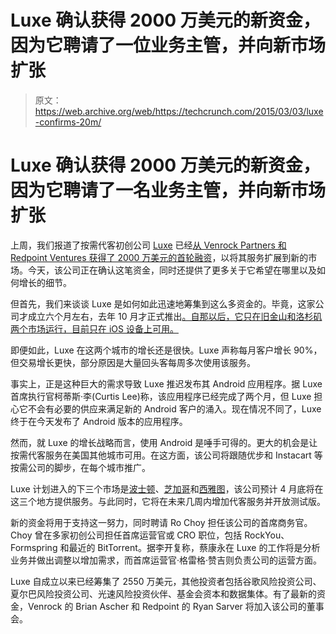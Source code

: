 # Luxe 确认获得 2000 万美元的新资金，因为它聘请了一位业务主管，并向新市场扩张 

> 原文：<https://web.archive.org/web/https://techcrunch.com/2015/03/03/luxe-confirms-20m/>

# Luxe 确认获得 2000 万美元的新资金，因为它聘请了一名业务主管，并向新市场扩张

上周，我们报道了按需代客初创公司 [Luxe](https://web.archive.org/web/20221208192100/http://luxevalet.com/) 已经[从 Venrock Partners 和 Redpoint Ventures 获得了 2000 万美元的首轮融资](https://web.archive.org/web/20221208192100/https://beta.techcrunch.com/2015/02/25/luxe-20m-redpoint-venrock/)，以将其服务扩展到新的市场。今天，该公司正在确认这笔资金，同时还提供了更多关于它希望在哪里以及如何增长的细节。

但首先，我们来谈谈 Luxe 是如何如此迅速地筹集到这么多资金的。毕竟，这家公司才成立六个月左右，去年 10 月才正式推出[。自那以后，它只在旧金山和洛杉矶两个市场运行，目前只在 iOS 设备上可用。](https://web.archive.org/web/20221208192100/https://beta.techcrunch.com/2014/10/23/luxe-aims-to-solve-san-franciscans-parking-woes/)

即便如此，Luxe 在这两个城市的增长还是很快。Luxe 声称每月客户增长 90%，但交易增长更快，部分原因是大量回头客每周多次使用该服务。

事实上，正是这种巨大的需求导致 Luxe 推迟发布其 Android 应用程序。据 Luxe 首席执行官柯蒂斯·李(Curtis Lee)称，该应用程序已经完成了两个月，但 Luxe 担心它不会有必要的供应来满足新的 Android 客户的涌入。现在情况不同了，Luxe 终于在今天发布了 Android 版本的应用程序。

然而，就 Luxe 的增长战略而言，使用 Android 是唾手可得的。更大的机会是让按需代客服务在美国其他城市可用。在这方面，该公司将跟随优步和 Instacart 等按需公司的脚步，在每个城市推广。

Luxe 计划进入的下三个市场是[波士顿](https://web.archive.org/web/20221208192100/http://www.luxevalet.com/boston)、[芝加哥](https://web.archive.org/web/20221208192100/http://www.luxevalet.com/chicago)和[西雅图](https://web.archive.org/web/20221208192100/http://www.luxevalet.com/seattle)，该公司预计 4 月底将在这三个地方提供服务。与此同时，它将在未来几周内增加代客服务并开放测试版。

新的资金将用于支持这一努力，同时聘请 Ro Choy 担任该公司的首席商务官。Choy 曾在多家初创公司担任首席运营官或 CRO 职位，包括 RockYou、Formspring 和最近的 BitTorrent。据李开复称，蔡康永在 Luxe 的工作将是分析业务并做出调整以增加需求，而首席运营官·格雷格·赞吉则负责公司的运营方面。

Luxe 自成立以来已经筹集了 2550 万美元，其他投资者包括谷歌风险投资公司、夏尔巴风险投资公司、光速风险投资伙伴、基金会资本和数据集体。有了最新的资金，Venrock 的 Brian Ascher 和 Redpoint 的 Ryan Sarver 将加入该公司的董事会。